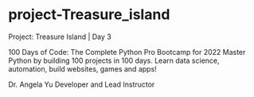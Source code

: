 # project-Treasure_island
Project: Treasure Island | Day 3 

100 Days of Code: The Complete Python Pro Bootcamp for 2022  Master Python by building 100 projects in 100 days. 
Learn data science, automation, build websites, games and apps!  

Dr. Angela Yu Developer and Lead Instructor
